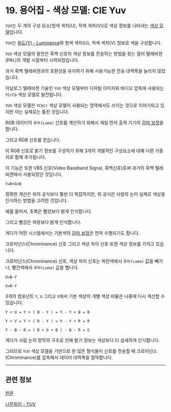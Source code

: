 # 19. 용어집 - 색상 모델: CIE Yuv

`YUV`는 두 개의 구성 요소(청색 색차(U), 적색 색차(V))로 색상 정보를 나타내는 [색상 모델](./19-glossaryx-color_model.md)입니다.

`YUV`는 [휘도(Y) - Luminance](./19-glossaryx-luminance.md)와 청색 색차(U), 적색 색차(V) 정보로 색을 구성합니다.

`YUV` 색상 모델의 발전은 흑백 신호의 색상 정보를 전송하는 방법을 찾는 컬러 텔레비젼(PAL)의 개발 시절부터 시작되었습니다.

과거 흑백 텔레비젼과의 호환성을 유지하기 위해 사용가능한 전송 대역폭을 늘리지 않았습니다.

아날로그 텔레비젼 기술인 `YUV` 색상 모델부터 디자털 이미지와 비디오 압축에 사용되는 `YCrCb` 색상 모델로 발전됩니다.

`YUV` 색상 모델은 `YCbCr` 색상 모델이 사용되는 영역에서도 쓰이는 것으로 이야기되고 있지만 이는 실제로는 틀린 것입니다.

RGB 데이터의 `루마(Luma)` 신호를 계산하기 위해서 제일 먼저 출력 기기의 [감마 보정](./19-glossaryx-gamma_correction.md)을 합니다.

그리고 RGB 신호를 얻습니다.

이 RGB 신호로 밝기 정보를 구성하기 위해 3개의 개별적인 구성요소에 대해 다른 가중치로 함께 추가됩니다.

이 기능은 또한 VBS 신호(Video Baseband Signal, 흑백신호)로써 과거의 흑백 텔레비젼에서 사용되었던 것입니다.

```
Y=R+G+B
```

정확한 계산은 위의 공식보다 훨씬 더 복잡하지만, 위 공식은 사람의 눈이 실제로 색상을 인식하는 방법을 고려한 것입니다.

예를 들어서, 초록은 빨강보다 밝게 인식합니다.

그리고 빨강은 파랑보다 밝게 인식합니다.

게다가 어떤 시스템에서는 기본색의 [감마 보정](./19-glossaryx-gamma_correction.md)은 먼저 수행되기도 합니다.

크로미넌스(Chrominance) 신호 그리고 색상 차이 신호 또한 색상 정보를 가지고 있습니다.

크로미넌스(Chrominance) 신호, 색상 차이 신호는 파란색에서 `루마(Luma)` 값을 빼거나, 빨간색에서 `루마(Luma)` 값을 뺍니다.

```
U=B-Y

V=R-Y
```

3개의 컴포넌트 `Y`, `U` 그리고 `V`에서 기본 색상의 개별 색상 비율은 나중에 다시 계산할 수 있습니다.

```
Y + U = Y + ( B - Y ) = Y - Y + B = B

Y + V = Y + ( R - Y ) = Y - Y + R = R

Y - B - R = ( R + G + B ) - B - R = G
```

게다가 사람 눈의 망막의 구조로 인해 밝기 정보는 색상보다 더 섬세하게 인식합니다.

그러므로 `YUV` 색상 모델을 기반으로 한 많은 형식들이 신호를 전송할 때 크로미넌스(Chrominance)를 압축해서 데이터 대역폭을 절약합니다.

*** 

## 관련 정보

[원문](https://docs.gimp.org/2.10/ko/glossary.html#glossary-yuv)

[나무위키 - YUV](https://namu.wiki/w/YUV)

